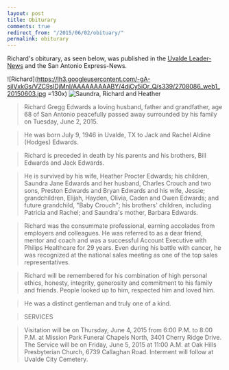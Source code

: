 ```yaml
---
layout: post
title: Obiturary
comments: true
redirect_from: "/2015/06/02/obituary/"
permalink: obiturary
---
```


Richard's obiturary, as seen below, was published in the [Uvalde Leader-News](http://www.uvaldeleadernews.com/node/2856) and the San Antonio Express-News.

![Richard](https://lh3.googleusercontent.com/-gA-sjlVxkGs/VZC9sIDjMnI/AAAAAAAAABY/4diCy5iOr_Q/s339/2708086_web1_20150603.jpg =130x) ![Saundra, Richard and Heather](https://lh3.googleusercontent.com/-P_-9kBR1_7Q/VZC9sBQ6urI/AAAAAAAAABY/tE5t37RDy10/s339/2708086_web2_20150603.jpg)  

>Richard Gregg Edwards a loving husband, father and grandfather, age 68 of San Antonio peacefully passed away surrounded by his family on Tuesday, June 2, 2015. 

>He was born July 9, 1946 in Uvalde, TX to Jack and Rachel Aldine (Hodges) Edwards. 

>Richard is preceded in death by his parents and his brothers, Bill Edwards and Jack Edwards. 

>He is survived by his wife, Heather Procter Edwards; his children, Saundra Jane Edwards and her husband, Charles Crouch and two sons, Preston Edwards and Bryan Edwards and his wife, Jessie; grandchildren, Elijah, Hayden, Olivia, Caden and Owen Edwards; and future grandchild, "Baby Crouch"; his brothers' children, including Patricia and Rachel; and Saundra's mother, Barbara Edwards. 

>Richard was the consummate professional, earning accolades from employers and colleagues. He was referred to as a dear friend, mentor and coach and was a successful Account Executive with Philips Healthcare for 29 years. Even during his battle with cancer, he was recognized at the national sales meeting as one of the top sales representatives. 

>Richard will be remembered for his combination of high personal ethics, honesty, integrity, generosity and commitment to his family and friends. People looked up to him, respected him and loved him.

>He was a distinct gentleman and truly one of a kind.

>SERVICES

>Visitation will be on Thursday, June 4, 2015 from 6:00 P.M. to 8:00 P.M. at Mission Park Funeral Chapels North, 3401 Cherry Ridge Drive. 
>The Service will be on Friday, June 5, 2015 at 11:00 A.M. at Oak Hills Presbyterian Church, 6739 Callaghan Road. 
>Interment will follow at Uvalde City Cemetery.
